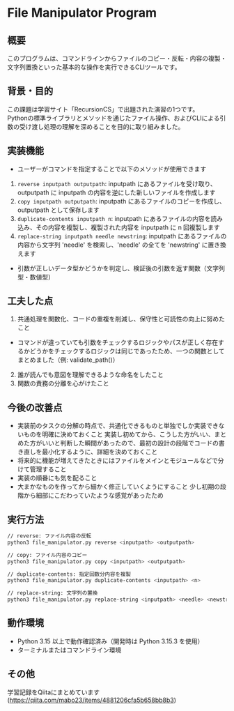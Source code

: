 # File Manipulator Program

## 概要
このプログラムは、コマンドラインからファイルのコピー・反転・内容の複製・文字列置換といった基本的な操作を実行できるCLIツールです。  

## 背景・目的
この課題は学習サイト「RecursionCS」で出題された演習の1つです。  
Pythonの標準ライブラリとメソッドを通じたファイル操作、およびCLIによる引数の受け渡し処理の理解を深めることを目的に取り組みました。 

## 実装機能
- ユーザーがコマンドを指定することで以下のメソッドが使用できます
1. `reverse inputpath outputpath`: inputpath にあるファイルを受け取り、outputpath に inputpath の内容を逆にした新しいファイルを作成します
2. `copy inputpath outputpath`: inputpath にあるファイルのコピーを作成し、outputpath として保存します
3. `duplicate-contents inputpath n`: inputpath にあるファイルの内容を読み込み、その内容を複製し、複製された内容を inputpath に n 回複製します
4. `replace-string inputpath needle newstring`: inputpath にあるファイルの内容から文字列 'needle' を検索し、'needle' の全てを 'newstring' に置き換えます
- 引数が正しいデータ型かどうかを判定し、検証後の引数を返す関数（文字列型・数値型）

## 工夫した点
1. 共通処理を関数化、コードの重複を削減し、保守性と可読性の向上に努めたこと
- コマンドが違っていても引数をチェックするロジックやパスが正しく存在するかどうかをチェックするロジックは同じであったため、一つの関数としてまとめました（例: validate_path()）
2. 誰が読んでも意図を理解できるような命名をしたこと
3. 関数の責務の分離を心がけたこと

## 今後の改善点
- 実装前のタスクの分解の時点で、共通化できるものと単独でしか実装できないものを明確に決めておくこと
実装し初めてから、こうした方がいい、まとめた方がいいと判断した瞬間があったので、最初の設計の段階でコードの書き直しを最小化するように、詳細を決めておくこと
- 将来的に機能が増えてきたときにはファイルをメインとモジュールなどで分けて管理すること
- 実装の順番にも気を配ること
- 大まかなものを作ってから細かく修正していくようにすること
少し初期の段階から細部にこだわっていたような感覚があったため

## 実行方法
```bash
// reverse: ファイル内容の反転
python3 file_manipulator.py reverse <inputpath> <outputpath>

// copy: ファイル内容のコピー
python3 file_manipulator.py copy <inputpath> <outputpath>

// duplicate-contents: 指定回数分内容を複製
python3 file_manipulator.py duplicate-contents <inputpath> <n>

// replace-string: 文字列の置換
python3 file_manipulator.py replace-string <inputpath> <needle> <newstring>
```

## 動作環境
- Python 3.15 以上で動作確認済み（開発時は Python 3.15.3 を使用）
- ターミナルまたはコマンドライン環境

## その他
学習記録をQiitaにまとめています(https://qiita.com/mabo23/items/4881206cfa5b658bb8b3)